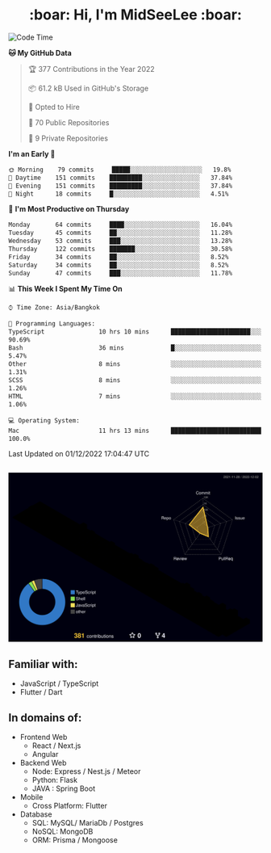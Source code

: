 <h1 align="center"> :boar: Hi, I'm MidSeeLee :boar:</h1>
 
<!--START_SECTION:waka-->
![Code Time](http://img.shields.io/badge/Code%20Time-11%20hrs%2013%20mins-blue)

**🐱 My GitHub Data** 

> 🏆 377 Contributions in the Year 2022
 > 
> 📦 61.2 kB Used in GitHub's Storage 
 > 
> 💼 Opted to Hire
 > 
> 📜 70 Public Repositories 
 > 
> 🔑 9 Private Repositories  
 > 
**I'm an Early 🐤** 

```text
🌞 Morning    79 commits     █████░░░░░░░░░░░░░░░░░░░░   19.8% 
🌆 Daytime    151 commits    █████████░░░░░░░░░░░░░░░░   37.84% 
🌃 Evening    151 commits    █████████░░░░░░░░░░░░░░░░   37.84% 
🌙 Night      18 commits     █░░░░░░░░░░░░░░░░░░░░░░░░   4.51%

```
📅 **I'm Most Productive on Thursday** 

```text
Monday       64 commits     ████░░░░░░░░░░░░░░░░░░░░░   16.04% 
Tuesday      45 commits     ██░░░░░░░░░░░░░░░░░░░░░░░   11.28% 
Wednesday    53 commits     ███░░░░░░░░░░░░░░░░░░░░░░   13.28% 
Thursday     122 commits    ███████░░░░░░░░░░░░░░░░░░   30.58% 
Friday       34 commits     ██░░░░░░░░░░░░░░░░░░░░░░░   8.52% 
Saturday     34 commits     ██░░░░░░░░░░░░░░░░░░░░░░░   8.52% 
Sunday       47 commits     ███░░░░░░░░░░░░░░░░░░░░░░   11.78%

```


📊 **This Week I Spent My Time On** 

```text
⌚︎ Time Zone: Asia/Bangkok

💬 Programming Languages: 
TypeScript               10 hrs 10 mins      ██████████████████████░░░   90.69% 
Bash                     36 mins             █░░░░░░░░░░░░░░░░░░░░░░░░   5.47% 
Other                    8 mins              ░░░░░░░░░░░░░░░░░░░░░░░░░   1.31% 
SCSS                     8 mins              ░░░░░░░░░░░░░░░░░░░░░░░░░   1.26% 
HTML                     7 mins              ░░░░░░░░░░░░░░░░░░░░░░░░░   1.06%

💻 Operating System: 
Mac                      11 hrs 13 mins      █████████████████████████   100.0%

```


 Last Updated on 01/12/2022 17:04:47 UTC
<!--END_SECTION:waka-->

##

![](./profile-3d-contrib/profile-night-rainbow.svg)

## Familiar with:
- JavaScript / TypeScript
- Flutter / Dart

## In domains of:
- Frontend Web
  - React / Next.js
  - Angular
- Backend Web
  - Node: Express / Nest.js / Meteor
  - Python: Flask
  - JAVA : Spring Boot
- Mobile
  - Cross Platform: Flutter
- Database
  - SQL: MySQL/ MariaDb / Postgres
  - NoSQL: MongoDB
  - ORM: Prisma / Mongoose
